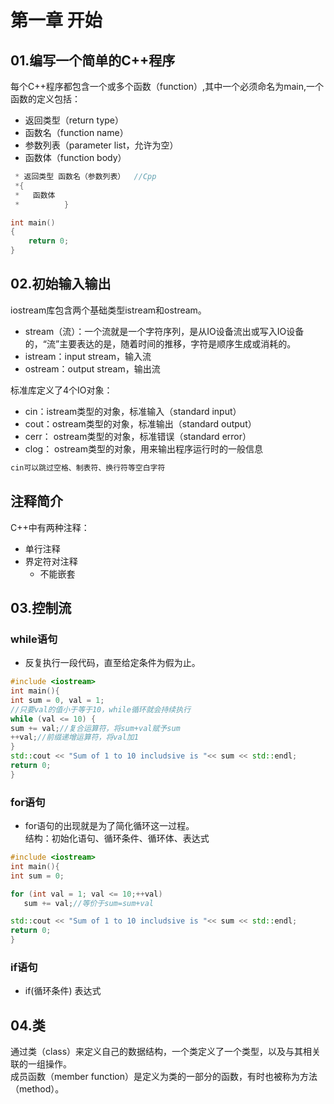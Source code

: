 # 第一章 开始
## 01.编写一个简单的C++程序
每个C++程序都包含一个或多个函数（function）,其中一个必须命名为main,一个函数的定义包括：   
  * 返回类型（return type）   
  * 函数名（function name）  
  * 参数列表（parameter list，允许为空）   
  * 函数体（function body）  
```cpp
 * 返回类型 函数名（参数列表）  //Cpp
 *{
 *   函数体
 *          }

int main() 
{
	return 0; 
}
```

## 02.初始输入输出
iostream库包含两个基础类型istream和ostream。
 * stream（流）：一个流就是一个字符序列，是从IO设备流出或写入IO设备的，“流”主要表达的是，随着时间的推移，字符是顺序生成或消耗的。  
 * istream：input stream，输入流
 * ostream：output stream，输出流

标准库定义了4个IO对象：  
 * cin：istream类型的对象，标准输入（standard input）
 * cout：ostream类型的对象，标准输出（standard output）
 * cerr： ostream类型的对象，标准错误（standard error）
 * clog： ostream类型的对象，用来输出程序运行时的一般信息

```diff
cin可以跳过空格、制表符、换行符等空白字符
```

## 注释简介
C++中有两种注释：    
 * 单行注释  
 * 界定符对注释  
   - 不能嵌套

## 03.控制流
### while语句
 * 反复执行一段代码，直至给定条件为假为止。
```cpp
#include <iostream>
int main(){
int sum = 0, val = 1;
//只要val的值小于等于10，while循环就会持续执行
while (val <= 10) {
sum += val;//复合运算符，将sum+val赋予sum
++val;//前缀递增运算符，将val加1
}
std::cout << "Sum of 1 to 10 includsive is "<< sum << std::endl;
return 0;
}
```
### for语句
 * for语句的出现就是为了简化循环这一过程。  
  	结构：初始化语句、循环条件、循环体、表达式
 ```cpp
#include <iostream>
int main(){
int sum = 0;

for (int val = 1; val <= 10;++val) 
	sum += val;//等价于sum=sum+val

std::cout << "Sum of 1 to 10 includsive is "<< sum << std::endl;
return 0;
}
 ```
### if语句
 * if(循环条件) 表达式

## 04.类
通过类（class）来定义自己的数据结构，一个类定义了一个类型，以及与其相关联的一组操作。     
成员函数（member function）是定义为类的一部分的函数，有时也被称为方法（method）。    







